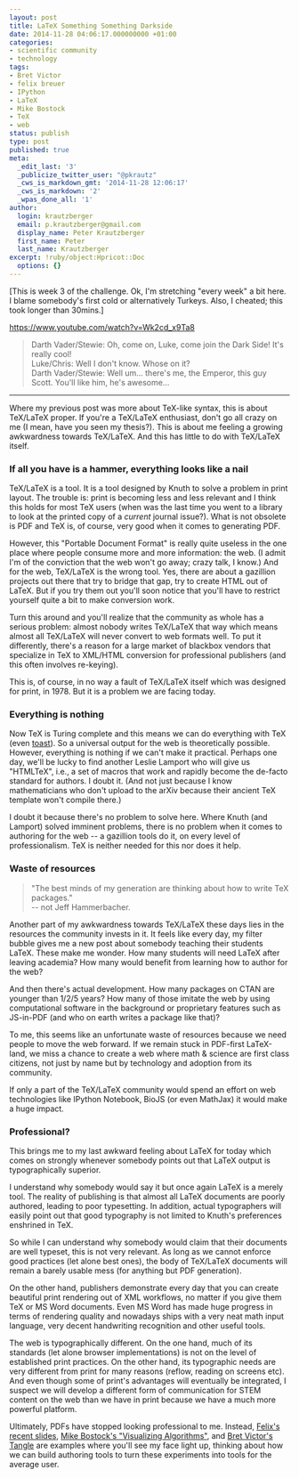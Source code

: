 ```yaml
---
layout: post
title: LaTeX Something Something Darkside
date: 2014-11-28 04:06:17.000000000 +01:00
categories:
- scientific community
- technology
tags:
- Bret Victor
- felix breuer
- IPython
- LaTeX
- Mike Bostock
- TeX
- web
status: publish
type: post
published: true
meta:
  _edit_last: '3'
  _publicize_twitter_user: "@pkrautz"
  _cws_is_markdown_gmt: '2014-11-28 12:06:17'
  _cws_is_markdown: '2'
  _wpas_done_all: '1'
author:
  login: krautzberger
  email: p.krautzberger@gmail.com
  display_name: Peter Krautzberger
  first_name: Peter
  last_name: Krautzberger
excerpt: !ruby/object:Hpricot::Doc
  options: {}
---
```


[This is week 3 of the challenge. Ok, I'm stretching "every week" a bit here. I blame somebody's first cold or alternatively Turkeys. Also, I cheated; this took longer than 30mins.]

https://www.youtube.com/watch?v=Wk2cd_x9Ta8

> Darth Vader/Stewie: Oh, come on, Luke, come join the Dark Side! It's really cool!  
>  Luke/Chris: Well I don't know. Whose on it?  
>  Darth Vader/Stewie: Well um... there's me, the Emperor, this guy Scott. You'll like him, he's awesome...

* * *

Where my previous post was more about TeX-like syntax, this is about TeX/LaTeX proper. If you're a TeX/LaTeX enthusiast, don't go all crazy on me (I mean, have you seen my thesis?). This is about me feeling a growing awkwardness towards TeX/LaTeX. And this has little to do with TeX/LaTeX itself.

### If all you have is a hammer, everything looks like a nail

TeX/LaTeX is a tool. It is a tool designed by Knuth to solve a problem in print layout. The trouble is: print is becoming less and less relevant and I think this holds for most TeX users (when was the last time you went to a library to look at the printed copy of a _current_ journal issue?). What is not obsolete is PDF and TeX is, of course, very good when it comes to generating PDF.

However, this "Portable Document Format" is really quite useless in the one place where people consume more and more information: the web. (I admit I'm of the conviction that the web won't go away; crazy talk, I know.) And for the web, TeX/LaTeX is the wrong tool. Yes, there are about a gazillion projects out there that try to bridge that gap, try to create HTML out of LaTeX. But if you try them out you'll soon notice that you'll have to restrict yourself quite a bit to make conversion work.

Turn this around and you'll realize that the community as whole has a serious problem: almost nobody writes TeX/LaTeX that way which means almost all TeX/LaTeX will never convert to web formats well. To put it differently, there's a reason for a large market of blackbox vendors that specialize in TeX to XML/HTML conversion for professional publishers (and this often involves re-keying).

This is, of course, in no way a fault of TeX/LaTeX itself which was designed for print, in 1978\. But it is a problem we are facing today.

### Everything is nothing

Now TeX is Turing complete and this means we can do everything with TeX (even [toast](http://tex.blogoverflow.com/2012/10/i-tex-therefore-i-toast/)). So a universal output for the web is theoretically possible. However, everything is nothing if we can't make it practical. Perhaps one day, we'll be lucky to find another Leslie Lamport who will give us "HTMLTeX", i.e., a set of macros that work and rapidly become the de-facto standard for authors. I doubt it. (And not just because I know mathematicians who don't upload to the arXiv because their ancient TeX template won't compile there.)

I doubt it because there's no problem to solve here. Where Knuth (and Lamport) solved imminent problems, there is no problem when it comes to authoring for the web -- a gazillion tools do it, on every level of professionalism. TeX is neither needed for this nor does it help.

### Waste of resources

> "The best minds of my generation are thinking about how to write TeX packages."  
>  -- not Jeff Hammerbacher.

Another part of my awkwardness towards TeX/LaTeX these days lies in the resources the community invests in it. It feels like every day, my filter bubble gives me a new post about somebody teaching their students LaTeX. These make me wonder. How many students will need LaTeX after leaving academia? How many would benefit from learning how to author for the web?

And then there's actual development. How many packages on CTAN are younger than 1/2/5 years? How many of those imitate the web by using computational software in the background or proprietary features such as JS-in-PDF (and who on earth writes a package like that)?

To me, this seems like an unfortunate waste of resources because we need people to move the web forward. If we remain stuck in PDF-first LaTeX-land, we miss a chance to create a web where math & science are first class citizens, not just by name but by technology and adoption from its community.

If only a part of the TeX/LaTeX community would spend an effort on web technologies like IPython Notebook, BioJS (or even MathJax) it would make a huge impact.

### Professional?

This brings me to my last awkward feeling about LaTeX for today which comes on strongly whenever somebody points out that LaTeX output is typographically superior.

I understand why somebody would say it but once again LaTeX is a merely tool. The reality of publishing is that almost all LaTeX documents are poorly authored, leading to poor typesetting. In addition, actual typographers will easily point out that good typography is not limited to Knuth's preferences enshrined in TeX.

So while I can understand why somebody would claim that their documents are well typeset, this is not very relevant. As long as we cannot enforce good practices (let alone best ones), the body of TeX/LaTeX documents will remain a barely usable mess (for anything but PDF generation).

On the other hand, publishers demonstrate every day that you can create beautiful print rendering out of XML workflows, no matter if you give them TeX or MS Word documents. Even MS Word has made huge progress in terms of rendering quality and nowadays ships with a very neat math input language, very decent handwriting recognition and other useful tools.

The web is typographically different. On the one hand, much of its standards (let alone browser implementations) is not on the level of established print practices. On the other hand, its typographic needs are very different from print for many reasons (reflow, reading on screens etc). And even though some of print's advantages will eventually be integrated, I suspect we will develop a different form of communication for STEM content on the web than we have in print because we have a much more powerful platform.

Ultimately, PDFs have stopped looking professional to me. Instead, [Felix's recent slides](http://blog.felixbreuer.net/2014/11/20/geometry-of-restricted-partitions-talk-slides-threejs.html), [Mike Bostock's "Visualizing Algorithms"](http://bost.ocks.org/mike/algorithms/), and [Bret Victor's Tangle](http://worrydream.com/Tangle/) are examples where you'll see my face light up, thinking about how we can build authoring tools to turn these experiments into tools for the average user.